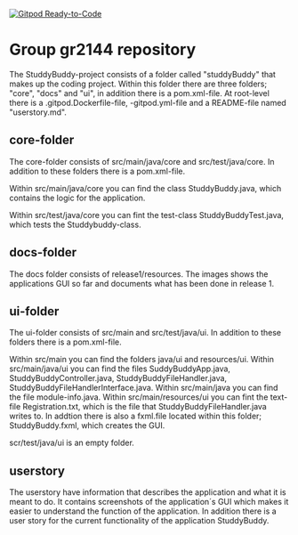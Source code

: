 [![Gitpod Ready-to-Code](https://img.shields.io/badge/Gitpod-Ready--to--Code-blue?logo=gitpod)](https://gitpod.stud.ntnu.no/#https://gitlab.stud.idi.ntnu.no/it1901/groups-2021/gr2144/gr2144) 

# Group gr2144 repository 

The StuddyBuddy-project consists of a folder called "studdyBuddy" that makes up the coding project. Within this folder there are three folders; "core", "docs" and "ui", in addition there is a pom.xml-file. At root-level there is a .gitpod.Dockerfile-file, -gitpod.yml-file and a README-file named "userstory.md".

## core-folder
The core-folder consists of src/main/java/core and src/test/java/core. In addition to these folders there is a pom.xml-file.

Within src/main/java/core you can find the class StuddyBuddy.java, which contains the logic for the application. 

Within src/test/java/core you can fint the test-class StuddyBuddyTest.java, which tests the Studdybuddy-class. 

## docs-folder
The docs folder consists of release1/resources. The images shows the applications GUI so far and documents what has been done in release 1.

## ui-folder
The ui-folder consists of src/main and src/test/java/ui. In addition to these folders there is a pom.xml-file.

Within src/main you can find the folders java/ui and resources/ui. Within src/main/java/ui you can find the files SuddyBuddyApp.java, StuddyBuddyController.java, StuddyBuddyFileHandler.java, StuddyBuddyFileHandlerInterface.java. Within src/main/java you can find the file module-info.java. Within src/main/resources/ui you can fint the text-file Registration.txt, which is the file that StuddyBuddyFileHandler.java writes to. In addtion there is also a fxml.file located within this folder; StuddyBuddy.fxml, which creates the GUI.

scr/test/java/ui is an empty folder.

## userstory
The userstory have information that describes the application and what it is meant to do. It contains screenshots of the application´s GUI which makes it easier to understand the function of the application. In addition there is a user story for the current functionality of the application StuddyBuddy.